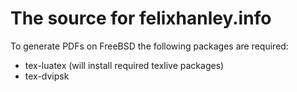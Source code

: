 # The source for felixhanley.info

To generate PDFs on FreeBSD the following packages are required:

- tex-luatex (will install required texlive packages)
- tex-dvipsk
